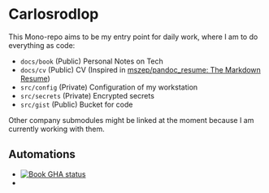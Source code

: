 # Carlosrodlop

This Mono-repo aims to be my entry point for daily work, where I am to do everything as code:

* `docs/book` (Public) Personal Notes on Tech
* `docs/cv` (Public) CV (Inspired in [mszep/pandoc\_resume: The Markdown Resume](https://github.com/mszep/pandoc_resume))
* `src/config` (Private) Configuration of my workstation
* `src/secrets` (Private) Encrypted secrets
* `src/gist` (Public) Bucket for code

Other company submodules might be linked at the moment because I am currently working with them.

## Automations

* [![Book GHA status](https://github.com/carlosrodlop/carlosrodlop/actions/workflows/convert-to-pdf.yml/badge.svg)](https://github.com/carlosrodlop/carlosrodlop/actions/workflows/book-to-pdf.yml)
*
